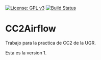 [![License: GPL v3](https://img.shields.io/badge/License-GPLv3-blue.svg)](https://www.gnu.org/licenses/gpl-3.0)
[![Build Status](https://travis-ci.org/OscarRubioGarcia/CC2Airflow.svg?branch=master)](https://travis-ci.org/OscarRubioGarcia/CC2Airflow)


# CC2Airflow
Trabajo para la practica de CC2 de la UGR.

Esta es la version 1.

